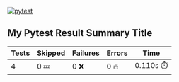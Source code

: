 [![pytest](https://github.com/7rikazhexde/trial-test/actions/workflows/pytest.yaml/badge.svg)](https://github.com/7rikazhexde/trial-test/actions/workflows/pytest.yaml)
## My Pytest Result Summary Title
| Tests | Skipped | Failures | Errors | Time |
| ----- | ------- | -------- | -------- | ------------------ |
| 4 | 0 :zzz: | 0 :x: | 0 :fire: | 0.110s :stopwatch: |

